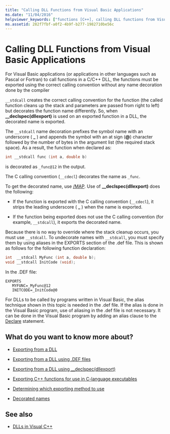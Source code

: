 ```yaml
---
title: "Calling DLL Functions from Visual Basic Applications"
ms.date: "11/04/2016"
helpviewer_keywords: ["functions [C++], calling DLL functions from Visual Basic", "DLL functions [C++]", "function calls [C++], DLL functions", "DLLs [C++], calling", "calling DLL functions from VB applications [C++]", "__stdcall keyword [C++]", "DLL functions [C++], calling"]
ms.assetid: 282f7fbf-a0f2-4b9f-b277-1982710be56c
---
```

# Calling DLL Functions from Visual Basic Applications

For Visual Basic applications (or applications in other languages such as Pascal or Fortran) to call functions in a C/C++ DLL, the functions must be exported using the correct calling convention without any name decoration done by the compiler

`__stdcall` creates the correct calling convention for the function (the called function cleans up the stack and parameters are passed from right to left) but decorates the function name differently. So, when **__declspec(dllexport)** is used on an exported function in a DLL, the decorated name is exported.

The `__stdcall` name decoration prefixes the symbol name with an underscore ( **\_** ) and appends the symbol with an at sign (**\@**) character followed by the number of bytes in the argument list (the required stack space). As a result, the function when declared as:

```C
int __stdcall func (int a, double b)
```

is decorated as `_func@12` in the output.

The C calling convention (`__cdecl`) decorates the name as `_func`.

To get the decorated name, use [/MAP](../build/reference/map-generate-mapfile.md). Use of **__declspec(dllexport)** does the following:

- If the function is exported with the C calling convention (`__cdecl`), it strips the leading underscore ( **\_** ) when the name is exported.

- If the function being exported does not use the C calling convention (for example, `__stdcall`), it exports the decorated name.

Because there is no way to override where the stack cleanup occurs, you must use `__stdcall`. To undecorate names with `__stdcall`, you must specify them by using aliases in the EXPORTS section of the .def file. This is shown as follows for the following function declaration:

```C
int  __stdcall MyFunc (int a, double b);
void __stdcall InitCode (void);
```

In the .DEF file:

```
EXPORTS
   MYFUNC=_MyFunc@12
   INITCODE=_InitCode@0
```

For DLLs to be called by programs written in Visual Basic, the alias technique shown in this topic is needed in the .def file. If the alias is done in the Visual Basic program, use of aliasing in the .def file is not necessary. It can be done in the Visual Basic program by adding an alias clause to the [Declare](/dotnet/visual-basic/language-reference/statements/declare-statement) statement.

## What do you want to know more about?

- [Exporting from a DLL](../build/exporting-from-a-dll.md)

- [Exporting from a DLL using .DEF files](../build/exporting-from-a-dll-using-def-files.md)

- [Exporting from a DLL using __declspec(dllexport)](../build/exporting-from-a-dll-using-declspec-dllexport.md)

- [Exporting C++ functions for use in C-language executables](../build/exporting-cpp-functions-for-use-in-c-language-executables.md)

- [Determining which exporting method to use](../build/determining-which-exporting-method-to-use.md)

- [Decorated names](../build/reference/decorated-names.md)

## See also

- [DLLs in Visual C++](../build/dlls-in-visual-cpp.md)
